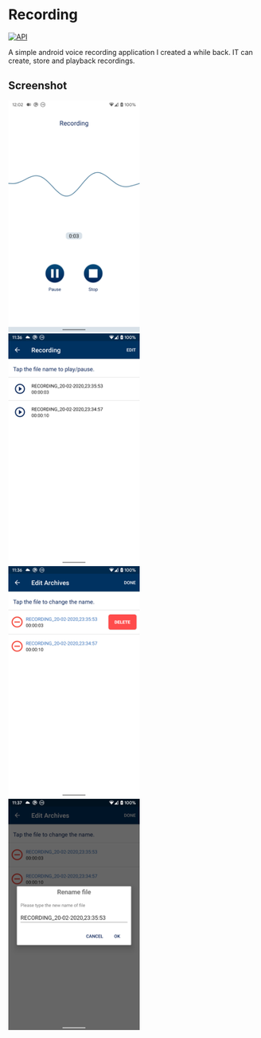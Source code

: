 # Recording
[![API](https://img.shields.io/badge/API-14%2B-brightgreen.svg?style=flat)](https://android-arsenal.com/api?level=16)

A simple android voice recording application I created a while back. IT can create, store and playback recordings.

## Screenshot

<img src="./images/1.png" width = "264" height = "464"/><img src="./images/2.png" width = "264" height = "464"/><img src="./images/3.png" width = "264" height = "464"/><img src="./images/4.png" width = "264" height = "464"/>

